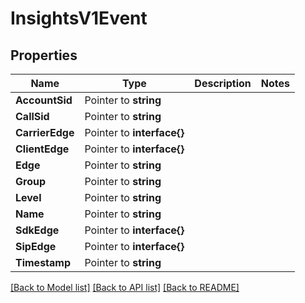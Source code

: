 # InsightsV1Event

## Properties

Name | Type | Description | Notes
------------ | ------------- | ------------- | -------------
**AccountSid** | Pointer to **string** |  |
**CallSid** | Pointer to **string** |  |
**CarrierEdge** | Pointer to **interface{}** |  |
**ClientEdge** | Pointer to **interface{}** |  |
**Edge** | Pointer to **string** |  |
**Group** | Pointer to **string** |  |
**Level** | Pointer to **string** |  |
**Name** | Pointer to **string** |  |
**SdkEdge** | Pointer to **interface{}** |  |
**SipEdge** | Pointer to **interface{}** |  |
**Timestamp** | Pointer to **string** |  |

[[Back to Model list]](../README.md#documentation-for-models) [[Back to API list]](../README.md#documentation-for-api-endpoints) [[Back to README]](../README.md)


